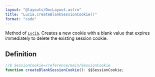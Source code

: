 ```yaml
---
layout: "@layouts/DocLayout.astro"
title: "Lucia.createBlankSessionCookie()"
format: "code"
---
```


Method of [`Lucia`](/reference/main/Lucia). Creates a new cookie with a blank value that expires immediately to delete the existing session cookie.

## Definition

```ts
//$ SessionCookie=/reference/main/SessionCookie
function createBlankSessionCookie(): $$SessionCookie;
```
